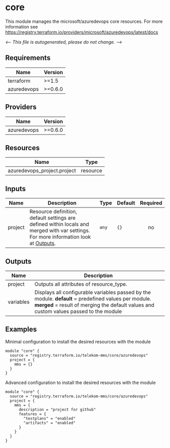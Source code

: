<!-- BEGIN_TF_DOCS -->
# core

This module manages the microsoft/azuredevops core resources.
For more information see https://registry.terraform.io/providers/microsoft/azuredevops/latest/docs

_<-- This file is autogenerated, please do not change. -->_

## Requirements

| Name | Version |
|------|---------|
| terraform | >=1.5 |
| azuredevops | >=0.6.0 |

## Providers

| Name | Version |
|------|---------|
| azuredevops | >=0.6.0 |

## Resources

| Name | Type |
|------|------|
| azuredevops_project.project | resource |

## Inputs

| Name | Description | Type | Default | Required |
|------|-------------|------|---------|:--------:|
| project | Resource definition, default settings are defined within locals and merged with var settings. For more information look at [Outputs](#Outputs). | `any` | `{}` | no |

## Outputs

| Name | Description |
|------|-------------|
| project | Outputs all attributes of resource_type. |
| variables | Displays all configurable variables passed by the module. __default__ = predefined values per module. __merged__ = result of merging the default values and custom values passed to the module |

## Examples

Minimal configuration to install the desired resources with the module

```hcl
module "core" {
  source = "registry.terraform.io/telekom-mms/core/azuredevops"
  project = {
    mms = {}
  }
}
```

Advanced configuration to install the desired resources with the module

```hcl
module "core" {
  source = "registry.terraform.io/telekom-mms/core/azuredevops"
  project = {
    mms = {
      description = "project for github"
      features = {
        "testplans" = "enabled"
        "artifacts" = "enabled"
      }
    }
  }
}
```
<!-- END_TF_DOCS -->